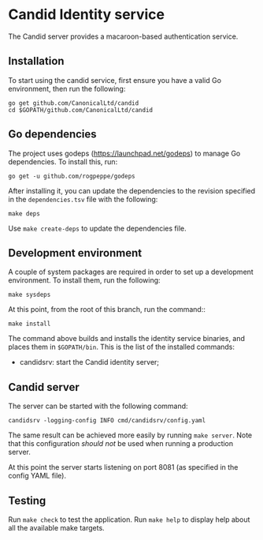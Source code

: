 # Candid Identity service

The Candid server provides a macaroon-based authentication service.

## Installation

To start using the candid service, first ensure you have a valid Go environment,
then run the following:

    go get github.com/CanonicalLtd/candid
    cd $GOPATH/github.com/CanonicalLtd/candid

## Go dependencies

The project uses godeps (https://launchpad.net/godeps) to manage Go
dependencies. To install this, run:

    go get -u github.com/rogpeppe/godeps

After installing it, you can update the dependencies
to the revision specified in the `dependencies.tsv` file with the following:

    make deps

Use `make create-deps` to update the dependencies file.

## Development environment

A couple of system packages are required in order to set up a development
environment. To install them, run the following:

    make sysdeps

At this point, from the root of this branch, run the command::

    make install

The command above builds and installs the identity service binaries, and places
them in `$GOPATH/bin`. This is the list of the installed commands:

- candidsrv: start the Candid identity server;

## Candid server

The server can be started with the following command:

    candidsrv -logging-config INFO cmd/candidsrv/config.yaml

The same result can be achieved more easily by running `make server`.
Note that this configuration *should not* be used when running a production
server.

At this point the server starts listening on port 8081 (as specified in the
config YAML file).

## Testing

Run `make check` to test the application.
Run `make help` to display help about all the available make targets.
